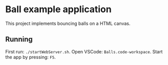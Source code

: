 # Ball example application

This project implements bouncing balls on a HTML canvas.

## Running

First run: `./startWebServer.sh`.
Open VSCode: `Balls.code-workspace`.
Start the app by pressing: `F5`.
